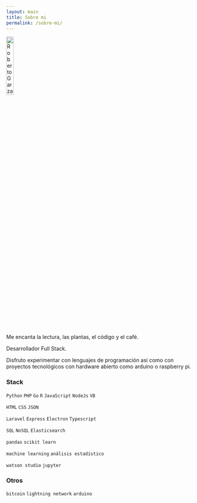 ```yaml
---
layout: main
title: Sobre mi
permalink: /sobre-mi/
---
```


<p>
<img src="https://res.cloudinary.com/yipster/image/upload/v1542218942/IMG_20181031_094609_863_ybjpx1.jpg" alt="Roberto Garza" width="20%">
</p>

Me encanta la lectura, las plantas, el código y el café.

Desarrollador Full Stack.

Disfruto experimentar con lenguajes de programación así como con proyectos tecnológicos con hardware abierto como arduino o raspberry pi.

### Stack

`Python` `PHP` `Go` `R` `JavaScript` `NodeJs` `VB`

`HTML` `CSS` `JSON`

`Laravel` `Express` `Electron` `Typescript`

`SQL` `NoSQL` `Elasticsearch`

`pandas` `scikit learn`

`machine learning` `análisis estadístico`

`watson studio` `jupyter`

### Otros

`bitcoin` `lightning network` `arduino` 